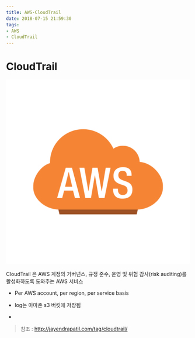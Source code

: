 ```yaml
---
title: AWS-CloudTrail
date: 2018-07-15 21:59:30
tags:
- AWS
- CloudTrail
---
```


# CloudTrail

<img src='../img/aws.png'>

CloudTrail 은  AWS 계정의 거버넌스, 규정 준수, 운영 및 위험 감사(risk auditing)를 활성화하도록 도와주는 AWS 서비스

- Per AWS account, per region, per service basis

- log는 아마존 s3 버킷에 저장됨

- 

>  참조 : http://jayendrapatil.com/tag/cloudtrail/